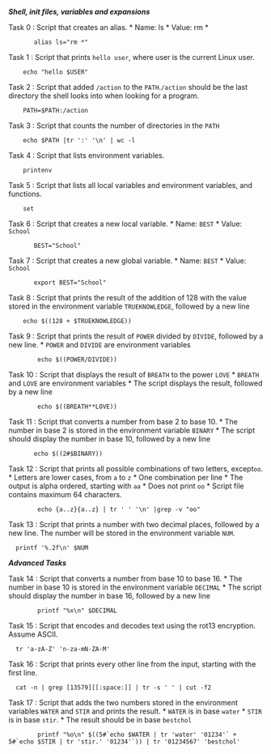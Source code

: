 ***Shell, init files, variables and expansions***

Task 0 : Script that creates an alias.
        * Name: ls
        * Value: rm *
               
           alias ls="rm *"
        
Task 1 : Script that prints `hello user`, where user is the current Linux user.

        echo "hello $USER"

Task 2 : Script that added `/action` to the `PATH`.`/action` should be the last directory the shell looks into when looking for a program.

        PATH=$PATH:/action

Task 3 : Script that counts the number of directories in the `PATH`

        echo $PATH |tr ':' '\n' | wc -l

Task 4 : Script that lists environment variables.

        printenv
        
Task 5 : Script that lists all local variables and environment variables, and functions.

        set

Task 6 : Script that creates a new local variable.
        * Name: `BEST`
        * Value: `School`
        
           BEST="School"

Task 7 : Script that creates a new global variable.
        * Name: `BEST`
        * Value: `School`
        
           export BEST="School"
Task 8 : Script that prints the result of the addition of 128 with the value stored in the environment variable `TRUEKNOWLEDGE`, followed by a new line

        echo $((128 + $TRUEKNOWLEDGE))
Task 9 :  Script that prints the result of `POWER` divided by `DIVIDE`, followed by a new line.
        * `POWER` and `DIVIDE` are environment variables             

            echo $((POWER/DIVIDE))
        
Task 10 : Script that displays the result of `BREATH` to the power `LOVE`
    * `BREATH` and `LOVE` are environment variables
    * The script displays the result, followed by a new line
      
            echo $((BREATH**LOVE))

Task 11 : Script that converts a number from base 2 to base 10.
    * The number in base 2 is stored in the environment variable `BINARY`
    * The script should display the number in base 10, followed by a new line
      
           echo $((2#$BINARY))

Task 12 : Script that prints all possible combinations of two letters, except`oo`.
    * Letters are lower cases, from `a` to `z`
    * One combination per line
    * The output is alpha ordered, starting with `aa`
    * Does not print `oo`
    * Script file contains maximum 64 characters.
      
            echo {a..z}{a..z} | tr ' ' '\n' |grep -v "oo"

Task 13 : Script that prints a number with two decimal places, followed by a new line.
The number will be stored in the environment variable `NUM`.

      printf '%.2f\n' $NUM

***Advanced Tasks***

Task 14 : Script that converts a number from base 10 to base 16.
        * The number in base 10 is stored in the environment variable `DECIMAL`
        * The script should display the number in base 16, followed by a new line
        
            printf "%x\n" $DECIMAL

Task 15 : Script that encodes and decodes text using the rot13 encryption. Assume ASCII.

      tr 'a-zA-Z' 'n-za-mN-ZA-M'

Task 16 : Script that prints every other line from the input, starting with the first line.

      cat -n | grep [13579][[:space:]] | tr -s ' ' | cut -f2

Task 17 : Script that adds the two numbers stored in the environment variables `WATER` and `STIR` and prints the result.
      * `WATER` is in base `water`
      * `STIR` is in base `stir`.
      *  The result should be in base `bestchol`

            printf "%o\n" $((5#`echo $WATER | tr 'water' '01234'` + 5#`echo $STIR | tr 'stir.' '01234'`)) | tr '01234567' 'bestchol'


